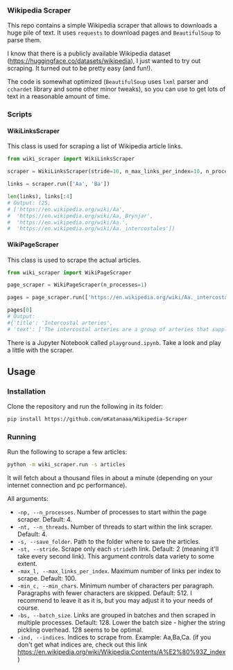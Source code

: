 ### Wikipedia Scraper

This repo contains a simple Wikipedia scraper that allows to downloads a huge pile of text. It uses `requests` to download pages and `BeautifulSoup` to parse them.

I know that there is a publicly available Wikipedia dataset (https://huggingface.co/datasets/wikipedia), I just wanted to try out scraping. It turned out to be pretty easy (and fun!).

The code is somewhat optimized (`BeautifulSoup` uses `lxml` parser and `cchardet` library and some other minor tweaks), so you can use to get lots of text in a reasonable amount of time.

### Scripts

#### WikiLinksScraper

This class is used for scraping a list of Wikipedia article links.

```python
from wiki_scraper import WikiLinksScraper

scraper = WikiLinksScraper(stride=10, n_max_links_per_index=10, n_processes=2)

links = scraper.run(['Aa', 'Ba'])

len(links), links[:4]
# Output: (25,
# ['https://en.wikipedia.org/wiki/Aa',
#  'https://en.wikipedia.org/wiki/Aa,_Brynjar',
#  'https://en.wikipedia.org/wiki/Aa.',
#  'https://en.wikipedia.org/wiki/Aa._intercostales'])
```

#### WikiPageScraper

This class is used to scrape the actual articles.

```python
from wiki_scraper import WikiPageScraper

page_scraper = WikiPageScraper(n_processes=1)

pages = page_scraper.run(['https://en.wikipedia.org/wiki/Aa._intercostales'])

pages[0]
# Output:
#{'title': 'Intercostal arteries',
# 'text': ['The intercostal arteries are a group of arteries that supply the area between the ribs ("costae"), called the intercostal space. The highest intercostal artery (supreme intercostal artery or superior intercostal artery) is an artery in the human body that usually gives rise to the first and second posterior intercostal arteries, which supply blood to their corresponding intercostal space.  It usually arises from the costocervical trunk, which is a branch of the subclavian artery.  Some anatomists may contend that there is no supreme intercostal artery, only a supreme intercostal vein.', ...
```

There is a Jupyter Notebook called `playground.ipynb`. Take a look and play a little with the scraper.

## Usage

### Installation

Clone the repository and run the following in its folder:
```bash
pip install https://github.com/oKatanaaa/Wikipedia-Scraper
```

### Running

Run the following to scrape a few articles:
```bash
python -m wiki_scraper.run -s articles
```
It will fetch about a thousand files in about a minute (depending on your internet connection and pc performance).

All arguments:
- `-np, --n_processes`. Number of processes to start within the page scraper. Default: 4.
- `-nt, --n_threads`. Number of threads to start within the link scraper. Default: 4.
- `-s, --save_folder`. Path to the folder where to save the articles.
- `-st, --stride`. Scrape only each `stride`th link. Default: 2 (meaning it'll take every second link). This argument controls data variety to some extent.
- `-max_l, --max_links_per_index`. Maximum number of links per index to scrape. Default: 100.
- `-min_c, --min_chars`. Minimum number of characters per paragraph. Paragraphs with fewer characters are skipped. Default: 512. I recommend to leave it as it is, but you may adjust it to your needs of course.
- `-bs, --batch_size`. Links are grouped in batches and then scraped in multiple processes. Default: 128. Lower the batch size - higher the string pickling overhead. 128 seems to be optimal.
- `-ind, --indices`. Indices to scrape from. Example: Aa,Ba,Ca. (if you don't get what indices are, check out this link https://en.wikipedia.org/wiki/Wikipedia:Contents/A%E2%80%93Z_index)

